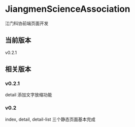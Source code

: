# JiangmenScienceAssociation
江门科协前端页面开发

## 当前版本

v0.2.1
## 相关版本

### v0.2.1

detail 添加文字放缩功能
### v0.2

index, detail, detail-list 三个静态页面基本完成
